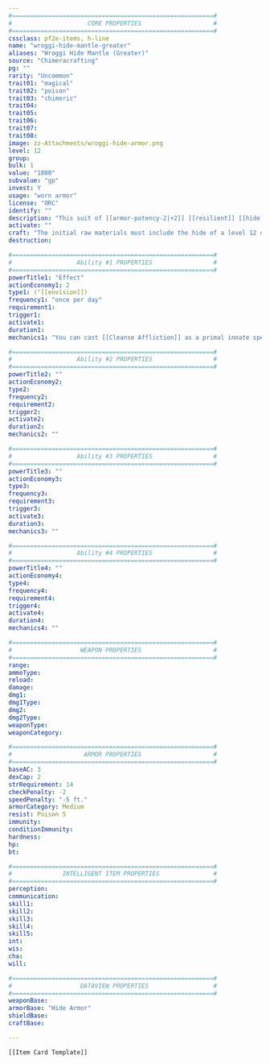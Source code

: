 ```yaml
---
#========================================================#
#                     CORE PROPERTIES                    #
#========================================================#
cssclass: pf2e-items, h-line
name: "wroggi-hide-mantle-greater"
aliases: "Wroggi Hide Mantle (Greater)"
source: "Chimeracrafting"
pg: ""
rarity: "Uncommon"
trait01: "magical"
trait02: "poison"
trait03: "chimeric"
trait04:
trait05:
trait06:
trait07:
trait08:
image: zz-Attachments/wroggi-hide-armor.png
level: 12
group:
bulk: 1
value: "1800"
subvalue: "gp"
invest: Y
usage: "worn armor"
license: "ORC"
identify: ""
description: "This suit of [[armor-potency-2|+2]] [[resilient]] [[hide armor]] has been enhanced through superior craftsmanship and treated with alchemical stabilizers.\n\nYou gain **resistance 5 to poison damage** and a **+2 item bonus to Fortitude saves** against poison effects."
activate: ""
craft: "The initial raw materials must include the hide of a level 12 or higher Great Wroggi."
destruction:

#========================================================#
#                  Ability #1 PROPERTIES                 #
#========================================================#
powerTitle1: "Effect"
actionEconomy1: 2
type1: ("[[envision]])
frequency1: "once per day"
requirement1:
trigger1:
activate1:
duration1:
mechanics1: "You can cast [[Cleanse Affliction]] as a primal innate spell.  The choosen affliction must be poison."

#========================================================#
#                  Ability #2 PROPERTIES                 #
#========================================================#
powerTitle2: ""
actionEconomy2:
type2:
frequency2:
requirement2:
trigger2:
activate2:
duration2:
mechanics2: ""

#========================================================#
#                  Ability #3 PROPERTIES                 #
#========================================================#
powerTitle3: ""
actionEconomy3:
type3:
frequency3:
requirement3:
trigger3:
activate3:
duration3:
mechanics3: ""

#========================================================#
#                  Ability #4 PROPERTIES                 #
#========================================================#
powerTitle4: ""
actionEconomy4:
type4:
frequency4:
requirement4:
trigger4:
activate4:
duration4:
mechanics4: ""

#========================================================#
#                   WEAPON PROPERTIES                    #
#========================================================#
range:
ammoType:
reload:
damage:
dmg1:
dmg1Type:
dmg2:
dmg2Type:
weaponType:
weaponCategory:

#========================================================#
#                    ARMOR PROPERTIES                    #
#========================================================#
baseAC: 3
dexCap: 2
strRequirement: 14
checkPenalty: -2
speedPenalty: "-5 ft."
armorCategory: Medium
resist: Poison 5
immunity:
conditionImmunity:
hardness:
hp:
bt:

#========================================================#
#              INTELLIGENT ITEM PROPERTIES               #
#========================================================#
perception:
communication:
skill1:
skill2:
skill3:
skill4:
skill5:
int:
wis:
cha:
will:

#========================================================#
#                   DATAVIEW PROPERTIES                  #
#========================================================#
weaponBase:
armorBase: "Hide Armor"
shieldBase:
craftBase:

---
```



```meta-bind-embed
[[Item Card Template]]
```

